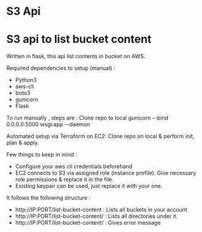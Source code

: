 # S3 Api
# S3 api to list bucket content


Written in flask, this api list contents in bucket on AWS. 

Required dependencies to setup (manual) :
- Python3
- aws-cli
- boto3
- gunicorn
- Flask

To run manually , steps are :
Clone repo to local
gunicorn --bind 0.0.0.0:5000 wsgi:app --daemon


Automated setup via Terraform on EC2:
Clone repo on local & perform init, plan & apply.

Few things to keep in mind :
- Configure your aws cli credentials beforehand
- EC2 connects to S3 via assigned role (instance profile). Give necessary role permissions & replace it in the file.
- Existing keypair can be used, just replace it with your one.


It follows the following structure : 
- http://IP:PORT/list-bucket-content : Lists all buckets in your account
- http://IP:PORT/list-bucket-content/<bucket-name> : Lists all directories under it.
- http://IP:PORT/list-bucket-content/<bucket-name-not-present> : Gives error message 
